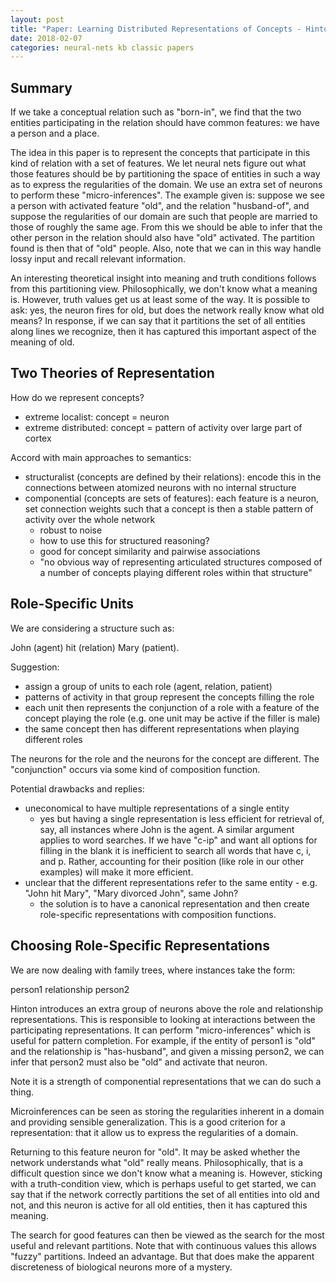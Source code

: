 ```yaml
---
layout: post
title: "Paper: Learning Distributed Representations of Concepts - Hinton (1986)"
date: 2018-02-07
categories: neural-nets kb classic papers
---
```


<script type="text/javascript" src="http://cdn.mathjax.org/mathjax/latest/MathJax.js?config=TeX-AMS-MML_HTMLorMML"></script>

Summary
-------

If we take a conceptual relation such as "born-in", we find that the two
entities participating in the relation should have common features: we
have a person and a place.

The idea in this paper is to represent the concepts that participate in
this kind of relation with a set of features. We let neural nets figure
out what those features should be by partitioning the space of entities
in such a way as to express the regularities of the domain. We use an
extra set of neurons to perform these "micro-inferences". The example
given is: suppose we see a person with activated feature "old", and the
relation "husband-of", and suppose the regularities of our domain are
such that people are married to those of roughly the same age. From this
we should be able to infer that the other person in the relation should
also have "old" activated. The partition found is then that of "old" people.
Also, note that we can in this way handle lossy input and recall relevant
information.

An interesting theoretical insight into meaning and truth conditions follows
from this partitioning view. Philosophically, we don't know what a meaning
is. However, truth values get us at least some of the way. It is possible
to ask: yes, the neuron fires for old, but does the network really know what old
means? In response, if we can say that it partitions the set of all
entities along lines we recognize, then it has captured this important
aspect of the meaning of old.

Two Theories of Representation
---

How do we represent concepts?

- extreme localist: concept = neuron
- extreme distributed: concept = pattern of activity over large part of cortex

Accord with main approaches to semantics:

- structuralist (concepts are defined by their relations): encode this
in the connections between atomized neurons with no internal structure
- componential (concepts are sets of features): each feature is a neuron,
set connection weights such that a concept is then a stable pattern of
activity over the whole network
  - robust to noise
  - how to use this for structured reasoning?
  - good for concept similarity and pairwise associations
  - "no obvious way of representing articulated structures composed of a
    number of concepts playing different roles within that structure"

Role-Specific Units
-------------------

We are considering a structure such as:

John (agent) hit (relation) Mary (patient).

Suggestion:

- assign a group of units to each role (agent, relation, patient)
- patterns of activity in that group represent the concepts filling the role
- each unit then represents the conjunction of a role with a feature of
  the concept playing the role (e.g. one unit may be active if the filler
  is male)
- the same concept then has different representations when playing
  different roles

The neurons for the role and the neurons for the concept are different.
The "conjunction" occurs via some kind of composition function.

Potential drawbacks and replies:

- uneconomical to have multiple representations of a single entity
  - yes but having a single representation is less efficient for retrieval
    of, say, all instances where John is the agent. A similar argument applies
    to word searches. If we have "c-ip" and want all options for filling
    in the blank it is inefficient to search all words that have c, i, and p.
    Rather, accounting for their position (like role in our other examples)
    will make it more efficient.
- unclear that the different representations refer to the same entity -
  e.g. "John hit Mary", "Mary divorced John", same John?
  - the solution is to have a canonical representation and then create
    role-specific representations with composition functions.

Choosing Role-Specific Representations
--------------------------------------

We are now dealing with family trees, where instances take the form:

person1 relationship person2

Hinton introduces an extra group of neurons above the role and relationship
representations. This is responsible to looking at interactions between the
participating representations. It can perform "micro-inferences" which is
useful for pattern completion. For example, if the entity of person1 is "old"
and the relationship is "has-husband", and given a missing person2, we can
infer that person2 must also be "old" and activate that neuron.

Note it is a strength of componential representations that we can
do such a thing.

Microinferences can be seen as storing the regularities inherent in a domain
and providing sensible generalization. This is a good criterion for a
representation: that it allow us to express the regularities of a domain.

Returning to this feature neuron for "old". It may be asked whether the network
understands what "old" really means. Philosophically, that is a difficult
question since we don't know what a meaning is. However, sticking with a
truth-condition view, which is perhaps useful to get started, we can say
that if the network correctly partitions the set of all entities into
old and not, and this neuron is active for all old entities, then it has
captured this meaning.

The search for good features can then be viewed as the search for the
most useful and relevant partitions. Note that with continuous values this
allows "fuzzy" partitions. Indeed an advantage. But that does make the
apparent discreteness of biological neurons more of a mystery.


